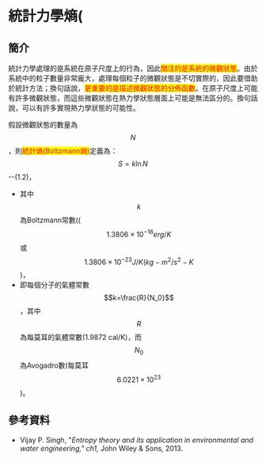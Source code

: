 # 統計力學熵(

## 簡介

統計力學處理的是系統在原子尺度上的行為，因此<mark style="color:red;">關注的是系統的微觀狀態</mark>。由於系統中的粒子數量非常龐大，處理每個粒子的微觀狀態是不切實際的，因此要借助於統計方法；換句話說，<mark style="color:red;">更重要的是描述微觀狀態的分佈函數</mark>。在原子尺度上可能有許多微觀狀態，而這些微觀狀態在熱力學狀態層面上可能是無法區分的。換句話說，可以有許多實現熱力學狀態的可能性。

假設微觀狀態的數量為$$N$$，則<mark style="color:red;">統計熵(Boltzmann熵)</mark>定義為：$$S=k \ln N$$--(1.2)，

* 其中$$k$$為Boltzmann常數(($$1.3806 \times 10^{−16} erg/K$$ 或 $$1.3806 \times 10^{−23} J/K (kg-m^2 /s^2 -K$$)，
* 即每個分子的氣體常數$$k=\frac{R}{N_0}$$，其中$$R$$為每莫耳的氣體常數(1.9872 cal/K)，而$$N_0$$為Avogadro數(每莫耳$$6.0221 \times 10^{23}$$)。

## 參考資料

* Vijay P. Singh,  "_Entropy theory and its application in environmental and water engineering," ch1,_ John Wiley & Sons, 2013.
